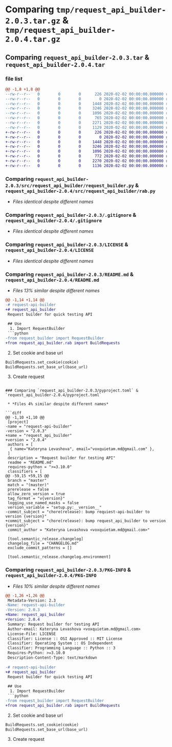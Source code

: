 # Comparing `tmp/request_api_builder-2.0.3.tar.gz` & `tmp/request_api_builder-2.0.4.tar.gz`

## Comparing `request_api_builder-2.0.3.tar` & `request_api_builder-2.0.4.tar`

### file list

```diff
@@ -1,8 +1,8 @@
--rw-r--r--   0        0        0      226 2020-02-02 00:00:00.000000 request_api_builder-2.0.3/setup.py
--rw-r--r--   0        0        0        0 2020-02-02 00:00:00.000000 request_api_builder-2.0.3/src/request_api_builder/__init__.py
--rw-r--r--   0        0        0     1448 2020-02-02 00:00:00.000000 request_api_builder-2.0.3/src/request_api_builder/request_builder.py
--rw-r--r--   0        0        0     3246 2020-02-02 00:00:00.000000 request_api_builder-2.0.3/.gitignore
--rw-r--r--   0        0        0     1096 2020-02-02 00:00:00.000000 request_api_builder-2.0.3/LICENSE
--rw-r--r--   0        0        0      765 2020-02-02 00:00:00.000000 request_api_builder-2.0.3/README.md
--rw-r--r--   0        0        0     2271 2020-02-02 00:00:00.000000 request_api_builder-2.0.3/pyproject.toml
--rw-r--r--   0        0        0     1129 2020-02-02 00:00:00.000000 request_api_builder-2.0.3/PKG-INFO
+-rw-r--r--   0        0        0      226 2020-02-02 00:00:00.000000 request_api_builder-2.0.4/setup.py
+-rw-r--r--   0        0        0        0 2020-02-02 00:00:00.000000 request_api_builder-2.0.4/src/request_api_builder/__init__.py
+-rw-r--r--   0        0        0     1448 2020-02-02 00:00:00.000000 request_api_builder-2.0.4/src/request_api_builder/rab.py
+-rw-r--r--   0        0        0     3246 2020-02-02 00:00:00.000000 request_api_builder-2.0.4/.gitignore
+-rw-r--r--   0        0        0     1096 2020-02-02 00:00:00.000000 request_api_builder-2.0.4/LICENSE
+-rw-r--r--   0        0        0      772 2020-02-02 00:00:00.000000 request_api_builder-2.0.4/README.md
+-rw-r--r--   0        0        0     2270 2020-02-02 00:00:00.000000 request_api_builder-2.0.4/pyproject.toml
+-rw-r--r--   0        0        0     1136 2020-02-02 00:00:00.000000 request_api_builder-2.0.4/PKG-INFO
```

### Comparing `request_api_builder-2.0.3/src/request_api_builder/request_builder.py` & `request_api_builder-2.0.4/src/request_api_builder/rab.py`

 * *Files identical despite different names*

### Comparing `request_api_builder-2.0.3/.gitignore` & `request_api_builder-2.0.4/.gitignore`

 * *Files identical despite different names*

### Comparing `request_api_builder-2.0.3/LICENSE` & `request_api_builder-2.0.4/LICENSE`

 * *Files identical despite different names*

### Comparing `request_api_builder-2.0.3/README.md` & `request_api_builder-2.0.4/README.md`

 * *Files 13% similar despite different names*

```diff
@@ -1,14 +1,14 @@
-# request-api-builder
+# request_api_builder
 Request builder for quick testing API
 
 ## Use
  1. Import RequestBuilder
 ```python
-from request_builder import RequestBuilder
+from request_api_builder.rab import BuildRequests
 ```
 2. Set cookie and base url
 ```python
 BuildRequests.set_cookie(cookie)
 BuildRequests.set_base_url(base_url)
 ```
 3. Create request
```

### Comparing `request_api_builder-2.0.3/pyproject.toml` & `request_api_builder-2.0.4/pyproject.toml`

 * *Files 4% similar despite different names*

```diff
@@ -1,10 +1,10 @@
 [project]
-name = "request-api-builder"
-version = "2.0.3"
+name = "request_api_builder"
+version = "2.0.4"
 authors = [
  { name="Kateryna Levashova", email="voxquietam.md@gmail.com" },
 ]
 description = "Request builder for testing API"
 readme = "README.md"
 requires-python = ">=3.10.0"
 classifiers = [
@@ -59,15 +59,15 @@
 branch = "master"
 match = "(master)"
 prerelease = false
 allow_zero_version = true
 tag_format = "v{version}"
 logging_use_named_masks = false
 version_variable = "setup.py:__version__"
-commit_subject = "chore(release): bump requiest-api-builder to version {version}"
+commit_subject = "chore(release): bump request_api_builder to version {version}"
 commit_author = "Kateryna Levashova <voxquietam.md@gmail.com>"
 
 [tool.semantic_release.changelog]
 changelog_file = "CHANGELOG.md"
 exclude_commit_patterns = []
 
 [tool.semantic_release.changelog.environment]
```

### Comparing `request_api_builder-2.0.3/PKG-INFO` & `request_api_builder-2.0.4/PKG-INFO`

 * *Files 10% similar despite different names*

```diff
@@ -1,26 +1,26 @@
 Metadata-Version: 2.3
-Name: request-api-builder
-Version: 2.0.3
+Name: request_api_builder
+Version: 2.0.4
 Summary: Request builder for testing API
 Author-email: Kateryna Levashova <voxquietam.md@gmail.com>
 License-File: LICENSE
 Classifier: License :: OSI Approved :: MIT License
 Classifier: Operating System :: OS Independent
 Classifier: Programming Language :: Python :: 3
 Requires-Python: >=3.10.0
 Description-Content-Type: text/markdown
 
-# request-api-builder
+# request_api_builder
 Request builder for quick testing API
 
 ## Use
  1. Import RequestBuilder
 ```python
-from request_builder import RequestBuilder
+from request_api_builder.rab import BuildRequests
 ```
 2. Set cookie and base url
 ```python
 BuildRequests.set_cookie(cookie)
 BuildRequests.set_base_url(base_url)
 ```
 3. Create request
```

